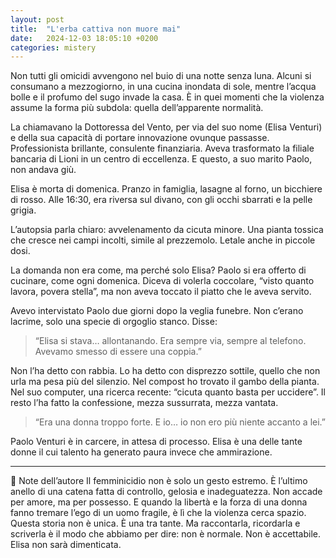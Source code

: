 ```yaml
---
layout: post
title:  "L'erba cattiva non muore mai"
date:   2024-12-03 18:05:10 +0200
categories: mistery
---
```


Non tutti gli omicidi avvengono nel buio di una notte senza luna. Alcuni si consumano a mezzogiorno, in una cucina inondata di sole, mentre l’acqua bolle e il profumo del sugo invade la casa. È in quei momenti che la violenza assume la forma più subdola: quella dell’apparente normalità.

La chiamavano la Dottoressa del Vento, per via del suo nome (Elisa Venturi) e della sua capacità di portare innovazione ovunque passasse. Professionista brillante, consulente finanziaria. Aveva trasformato la filiale bancaria di Lioni in un centro di eccellenza. E questo, a suo marito Paolo, non andava giù.

Elisa è morta di domenica. Pranzo in famiglia, lasagne al forno, un bicchiere di rosso. Alle 16:30, era riversa sul divano, con gli occhi sbarrati e la pelle grigia.

L’autopsia parla chiaro: avvelenamento da cicuta minore. Una pianta tossica che cresce nei campi incolti, simile al prezzemolo. Letale anche in piccole dosi.

La domanda non era come, ma perché solo Elisa?
Paolo si era offerto di cucinare, come ogni domenica. Diceva di volerla coccolare, “visto quanto lavora, povera stella”, ma non aveva toccato il piatto che le aveva servito.

Avevo intervistato Paolo due giorni dopo la veglia funebre. Non c’erano lacrime, solo una specie di orgoglio stanco. Disse:
> “Elisa si stava… allontanando. Era sempre via, sempre al telefono. Avevamo smesso di essere una coppia.”

Non l’ha detto con rabbia. Lo ha detto con disprezzo sottile, quello che non urla ma pesa più del silenzio.
Nel compost ho trovato il gambo della pianta. Nel suo computer, una ricerca recente: “cicuta quanto basta per uccidere”. Il resto l’ha fatto la confessione, mezza sussurrata, mezza vantata.
>“Era una donna troppo forte. E io… io non ero più niente accanto a lei.”

Paolo Venturi è in carcere, in attesa di processo. Elisa è una delle tante donne il cui talento ha generato paura invece che ammirazione.

---

📌 Note dell’autore
Il femminicidio non è solo un gesto estremo. È l’ultimo anello di una catena fatta di controllo, gelosia e inadeguatezza. Non accade per amore, ma per possesso. E quando la libertà e la forza di una donna fanno tremare l’ego di un uomo fragile, è lì che la violenza cerca spazio.
Questa storia non è unica. È una tra tante. Ma raccontarla, ricordarla e scriverla è il modo che abbiamo per dire: non è normale. Non è accettabile. Elisa non sarà dimenticata.